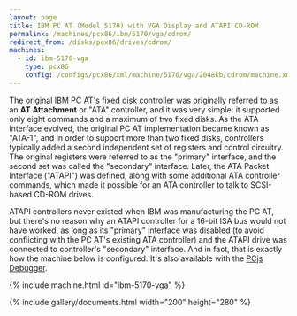 ```yaml
---
layout: page
title: IBM PC AT (Model 5170) with VGA Display and ATAPI CD-ROM
permalink: /machines/pcx86/ibm/5170/vga/cdrom/
redirect_from: /disks/pcx86/drives/cdrom/
machines:
  - id: ibm-5170-vga
    type: pcx86
    config: /configs/pcx86/xml/machine/5170/vga/2048kb/cdrom/machine.xml
---
```


The original IBM PC AT's fixed disk controller was originally referred to as an **AT Attachment**
or "ATA" controller, and it was very simple: it supported only eight commands and a maximum of two
fixed disks.  As the ATA interface evolved, the original PC AT implementation became known as "ATA-1",
and in order to support more than two fixed disks, controllers typically added a second independent
set of registers and control circuitry.  The original registers were referred to as the "primary"
interface, and the second set was called the "secondary" interface.  Later, the ATA Packet Interface
("ATAPI") was defined, along with some additional ATA controller commands, which made it possible
for an ATA controller to talk to SCSI-based CD-ROM drives.

ATAPI controllers never existed when IBM was manufacturing the PC AT, but there's no reason why an
ATAPI controller for a 16-bit ISA bus would not have worked, as long as its "primary" interface was
disabled (to avoid conflicting with the PC AT's existing ATA controller) and the ATAPI drive was
connected to controller's "secondary" interface.  And in fact, that is exactly how the machine below
is configured.  It's also available with the [PCjs Debugger](debugger/).

{% include machine.html id="ibm-5170-vga" %}

{% include gallery/documents.html width="200" height="280" %}
